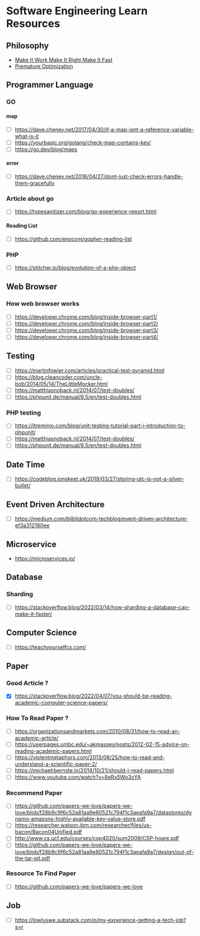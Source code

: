 # Software Engineering Learn Resources

## Philosophy

- [Make It Work Make It Right Make It Fast](http://wiki.c2.com/?MakeItWorkMakeItRightMakeItFast)
- [Premature Optimization](http://wiki.c2.com/?PrematureOptimization)

## Programmer Language

### GO

#### map

- [ ] <https://dave.cheney.net/2017/04/30/if-a-map-isnt-a-reference-variable-what-is-it>
- [ ] <https://yourbasic.org/golang/check-map-contains-key/>
- [ ] <https://go.dev/blog/maps>

#### error

- [ ] <https://dave.cheney.net/2016/04/27/dont-just-check-errors-handle-them-gracefully>

### Article about go

- [ ] <https://typesanitizer.com/blog/go-experience-report.html>

#### Reading List

- [ ] <https://github.com/enocom/gopher-reading-list>

### PHP

- [ ] <https://stitcher.io/blog/evolution-of-a-php-object>

## Web Browser

### How web browser works

- [ ] <https://developer.chrome.com/blog/inside-browser-part1/>
- [ ] <https://developer.chrome.com/blog/inside-browser-part2/>
- [ ] <https://developer.chrome.com/blog/inside-browser-part3/>
- [ ] <https://developer.chrome.com/blog/inside-browser-part4/>

## Testing

- [ ] <https://martinfowler.com/articles/practical-test-pyramid.html>
- [ ] <https://blog.cleancoder.com/uncle-bob/2014/05/14/TheLittleMocker.html>
- [ ] <https://matthiasnoback.nl/2014/07/test-doubles/>
- [ ] <https://phpunit.de/manual/6.5/en/test-doubles.html>

### PHP testing

- [ ] <https://jtreminio.com/blog/unit-testing-tutorial-part-i-introduction-to-phpunit/>
- [ ] <https://matthiasnoback.nl/2014/07/test-doubles/>
- [ ] <https://phpunit.de/manual/6.5/en/test-doubles.html>

## Date Time

- [ ] <https://codeblog.jonskeet.uk/2019/03/27/storing-utc-is-not-a-silver-bullet/>

## Event Driven Architecture

- [ ] <https://medium.com/bliblidotcom-techblog/event-driven-architecture-ef3a312180ee>

## Microservice

- <https://microservices.io/>

## Database

### Sharding

- [ ] <https://stackoverflow.blog/2022/03/14/how-sharding-a-database-can-make-it-faster/>


## Computer Science

- [ ] <https://teachyourselfcs.com/>

## Paper

### Good Article ?

- [x] <https://stackoverflow.blog/2022/04/07/you-should-be-reading-academic-computer-science-papers/>

### How To Read Paper ?

- [ ] <https://organizationsandmarkets.com/2010/08/31/how-to-read-an-academic-article/>
- [ ] <https://userpages.umbc.edu/~akmassey/posts/2012-02-15-advice-on-reading-academic-papers.html>
- [ ] <https://violentmetaphors.com/2013/08/25/how-to-read-and-understand-a-scientific-paper-2/>
- [ ] <https://michaelrbernste.in/2014/10/21/should-i-read-papers.html>
- [ ] <https://www.youtube.com/watch?v=8eRx5Wo3xYA>

### Recommend Paper

- [ ] <https://github.com/papers-we-love/papers-we-love/blob/f28b9c9f6c52a81aa9e60521c794f1c3aeafa9a7/datastores/dynamo-amazons-highly-available-key-value-store.pdf>
- [ ] <https://researcher.watson.ibm.com/researcher/files/us-bacon/Bacon04Unified.pdf>
- [ ] <http://www.cs.ucf.edu/courses/cop4020/sum2009/CSP-hoare.pdf>
- [ ] <https://github.com/papers-we-love/papers-we-love/blob/f28b9c9f6c52a81aa9e60521c794f1c3aeafa9a7/design/out-of-the-tar-pit.pdf>

### Resource To Find Paper

- [ ] <https://github.com/papers-we-love/papers-we-love>



## Job

- [ ] <https://lowlyswe.substack.com/p/my-experience-getting-a-tech-job?s=r>